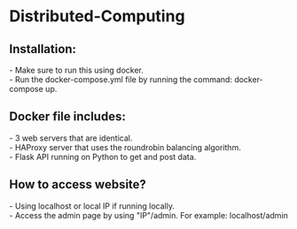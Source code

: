 # Distributed-Computing

<h2>Installation:</h2>
<p>
- Make sure to run this using docker. <br>
- Run the docker-compose.yml file by running the command: docker-compose up. <br>
</p>

<h2>Docker file includes:</h2>
<p>
- 3 web servers that are identical. <br>
- HAProxy server that uses the roundrobin balancing algorithm. <br>
- Flask API running on Python to get and post data. <br>
</p>

<h2> How to access website? </h2>
<p>
- Using localhost or local IP if running locally. <br>
- Access the admin page by using "IP"/admin. For example: localhost/admin <br>
</p>
